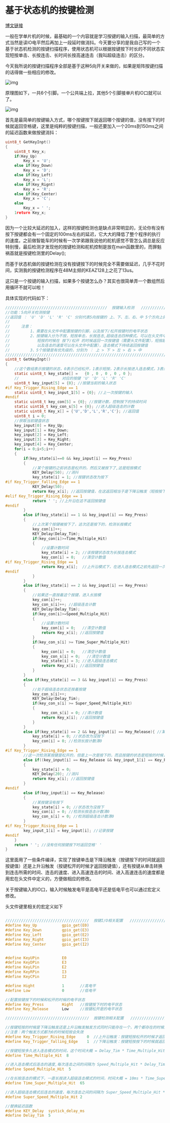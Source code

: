 # 基于状态机的按键检测

[博文链接](https://blog.csdn.net/qq_32108893/article/details/78979618?spm=1001.2101.3001.6650.3&utm_medium=distribute.pc_relevant.none-task-blog-2%7Edefault%7ECTRLIST%7ERate-3-78979618-blog-120126823.pc_relevant_multi_platform_whitelistv6&depth_1-utm_source=distribute.pc_relevant.none-task-blog-2%7Edefault%7ECTRLIST%7ERate-3-78979618-blog-120126823.pc_relevant_multi_platform_whitelistv6&utm_relevant_index=6)

一般在学单片机的时候，最基础的一个内容就是学习按键的输入扫描，最简单的方式当然是读IO电平然后再加上一段延时做消抖。今天要分享的是我自己写的一个基于状态机检测的按键扫描程序，使用状态机可以根据按键按下时长的不同状态实现短按单击、长按连击、长时间长按高速连击（我叫超级连击）的区分。

今天我所说的按键扫描程序全部是基于这种5向开关来做的，如果是矩阵按键扫描的话得做一些相应的修改。

![img](https://pic-1304959529.cos.ap-guangzhou.myqcloud.com/DB/202209022358846.png)

原理图如下，一共6个引脚。一个公共端上拉，其他5个引脚接单片机IO口就可以了。

![img](https://pic-1304959529.cos.ap-guangzhou.myqcloud.com/DB/202209022358521.png)

首先是最简单的按键输入方式，哪个按键按下就返回哪个按键的值，没有按下的时候就返回空格键，这里是纯粹的按键扫描，一般还要加入一个20ms到150ms之间的延迟函数来做按键消抖：

```C
uint8_t GetKeyInpt()
{
    uint8_t Key_x;
    if(Key_Up)
        Key_x = 'U';
    else if(Key_Down)
        Key_x = 'D';
    else if(Key_Left) 
        Key_x = 'L';
    else if(Key_Rignt)
        Key_x = 'R';
    else if(Key_Center)
        Key_x = 'C';
    else 
        Key_x = ' ';
    1return Key_x;
}
```

因为一个比较大延迟的加入，这样的按键检测也是缺点非常明显的，无论你有没有按下按键都会有一个固定的100ms左右的延迟，它大大的降低了整个程序的执行的速度。之前做智能车的时候有一次学弟跟我说他的舵机感觉不管怎么调总是反应特别慢，最后检测才发现他的按键检测和舵机控制是放在main函数里的，而罪魁祸首就是按键检测里的Delay();

而基于状态机做的按键检测在没有按键按下的时候完全不需要做延迟，几乎不花时间，实测我的按键检测程序在48M主频的KEAZ128上之花了13us。

这只是一个按键的输入扫描，如果多个按键怎么办？其实也很简单弄一个数组然后用循环不就可以啦！

具体实现的代码如下：

```C
/////////////////////////////////////////////  按键输入检测   ////////////////////////////////////////////////////////////////
//功能：5向开关检测按键
//返回值 ： 'U' 'D' 'L' 'R' 'C' 分别代表5向按键的 上、下、左、右、中 5个方向上的某个被按下了 ，没有任何按键按下返回 ' '
//
//     注意：
//         1、需要在头文件中配置按键的引脚，以及按下/松开按键时的电平状态
//         2、按键输入分为不按，短按单击，长按连击,超级连击四种模式。可以在头文件中把短按配置成按下时返回按键值或松开的时候返回按键值
//            短按的时候在 按下/松开 的时候返回一次按键值（需要头文件配置），短按超过一段时间之后，自动进入连击和超级连击模式（进入的时间
//            以及连击的速度可以在头文件中配置），连击模式下持续返回按键值
//         3、5个按键是有优先级的，分别为 ： 上 > 下 > 左 > 右 > 中
////////////////////////////////////////////////////////////////////////////////////////////////////////////////////////////
uint8_t GetKeyInpt()
{
    //这个数组表示按键的状态，0表示已经松开，1表示短按，2表示长按进入连击模式，3表示超级连击（连击速度超快）
    static uint8_t key_state[] =   {0 , 0 , 0 , 0 , 0 };
    //                   对应的按键 'U' 'D' 'L' 'R' 'C'
    uint8_t key_input[5] = {0}; //按键当前的输入状态
#if Key_Trigger_Rising_Edge == 1
    static uint8_t key_input_1[5] = {0}; //上一次按键的输入
#endif
    static uint8_t key_con[5] = {0}; //按键计数，控制按下的持续时间  
    static uint16_t key_con_s[5] = {0}; //进入超级连击的计数
    static uint8_t Key_x[] = {'U','D','L','R','C'}; //返回值
    uint8_t i = 0;
    //获取当前键盘状态
    key_input[0] = Key_Up;
    key_input[1] = Key_Down;
    key_input[2] = Key_Left;
    key_input[3] = Key_Right;
    key_input[4] = Key_Center;
    for(i = 0;i<5;i++)
    {
        if(key_state[i]==0 && key_input[i] == Key_Press)
        {
            //某个按键的之前状态是松开的，然后又被按下了,这是短按模式
            KEY_Delay(50); //消抖
            key_state[i] = 1; //按键状态改为按下
#if Key_Trigger_falling_Edge == 1
            KEY_Delay(50); 
            return Key_x[i]; //返回按键值，在这返回相当于是下降沿触发（短按按下的时候返回值）
#elif Key_Trigger_Rising_Edge == 1
            return ' '; //上升沿在这不返回按键值
#endif
        }
        else if(key_state[i] == 1 && key_input[i] == Key_Press)
        {
            //上次某个按键被按下了，这次还是按下的，检测长按模式
            key_con[i]++;
            KEY_Delay(Delay_Tim);
            if(key_con[i]>=Time_Multiple_Hit)
            {   
                //设置计数时间
                key_state[i] = 2; //该按键状态改为长按连击模式
                key_con[i] = 0;   //清空计数值
#if Key_Trigger_Rising_Edge == 1
                return Key_x[i];  //上升沿模式下，在进入连击模式之前先返回一次单击的按键值
#endif
            }
        }
        else if(key_state[i] == 2 && key_input[i] == Key_Press)
        { 
            //如果还一直按着这个按键，进入长按模
            key_con[i]++;
            key_con_s[i]++; //超级连击计数
            KEY_Delay(Delay_Tim);
            if(key_con[i]>=Speed_Multiple_Hit)
            {   
                //设置计数时间
                key_con[i] = 0;   //清空计数值
                return Key_x[i]; //返回按键值
            }
            if(key_con_s[i] >= Time_Super_Multiple_Hit)
            {
                key_con[i] = 0;   //清空计数值
                key_con_s[i] = 0;   //清空计数值
                key_state[i] = 3; //进入超级连击模式
                return Key_x[i]; //返回按键值
            }
        }
        else if(key_state[i] == 3 && key_input[i] == Key_Press)
        { 
            //处于超级连击状态还按着按键
            key_con_s[i]++;
            KEY_Delay(Delay_Tim);
            if(key_con_s[i] >= Super_Speed_Multiple_Hit)
            {
                key_con_s[i] = 0; //清计数值
                return Key_x[i]; //返回按键值
            }
        }
        else if(key_state[i] == 2 && key_input[i] == Key_Release){ //某按键上次状态是长按，但是这次没有按键按下
            key_state[i] = 0; //状态改为没按下
            key_con[i] = 0; //检测长按计数清0
        }
#if Key_Trigger_Rising_Edge == 1
        //这一次检测某按键是松开的，但是上一次是按下的，而且按键的状态是短按的时候，返回按键值（这个if相当于上升沿，短按松开的时候返回按键值）
        else if((key_input[i] == Key_Release && key_input_1[i] == Key_Press) && (key_state[i] == 1))
        {
            key_state[i] = 0;
            KEY_Delay(20); //消抖
            return Key_x[i]; //返回按键值
        }
#endif
        else if(key_input[i] == Key_Release)
        { 
            //某按键没有按下
            key_state[i] = 0; //状态改为没按下
            key_con[i] = 0; //检测长按连击计数清0
            key_con_s[i] = 0; //检测超级连击计数清0
        } 
#if Key_Trigger_Rising_Edge == 1
        key_input_1[i] = key_input[i]; //记录按键
#endif
    }
    return ' '; //没有任何按键按下时返回空格' '
}
```

这里面用了一些条件编译，实现了按键单击是下降沿触发（按键按下的时间就返回按键值）还是上升沿触发（按键松开的时候才返回按键值），还有按键从单击转换到连击所需的时间、连击的速度、进入高速连击的时间、进入高速连击的速度都是用宏在头文件中定义的，方便做相应的修改。

关于按键输入的IO口，输入时候触发电平是高电平还是低电平也可以通过宏定义修改。

头文件键里相关的宏定义如下
```c

/////////////////////////////////////  按键I/O相关配置   ////////////////////////////////////////////////////////////////////
#define Key_Up           gpio_get(E0)
#define Key_Down         gpio_get(E3)
#define Key_Left         gpio_get(E2)
#define Key_Right        gpio_get(I3)
#define Key_Center       gpio_get(I2)


#define KeyUPin          E0
#define KeyDPin          E3
#define KeyLPin          E2
#define KeyRPin          I3
#define KeyCPin          I2

#define Hight            1       //高电平
#define Low              0       //低电平

//配置按键按下的时候和松开的时候的电平状态
#define Key_Press        Hight   //按键按下时的电平状态
#define Key_Release      Low     //按键松开是的电平状态

/////////////////////////////////////  按键检测相关配置   ////////////////////////////////////////////////////////////////////

//按键短按的时候是下降沿触发还是上升沿触发触发方式同时只能存在一个，两个都存在的时候上升沿优先级比较高，下降沿无效
//注意：两个触发方式都为0的时候短按会失效
#define Key_Trigger_Rising_Edge     0  //上升沿触发：按键短按松开的时候才返回按键值
#define Key_Trigger_falling_Edge    1  //下降沿触发：按键短按按下的时候就返回按键值

//按键短按多久进入连击模式的时间，这个时间大概 = Delay_Tim * Time_Multiple_Hit,最大为255（用的uint8_t型变量来计数）
#define Time_Multiple_Hit  8

//进入连击模式后连击的速度,每次连击之间的间隔为 Speed_Multiple_Hit * Delay_Tim   ms
#define Speed_Multiple_Hit  5

//在长按连击的模式下，一直长按进入超级连击模式的时间，时间大概 = 10ms * Time_Super_Multiple_Hit
#define Time_Super_Multiple_Hit  65

//进入超级连击模式后连击的速度，每次连击之间的间隔为 Super_Speed_Multiple_Hit * Delay_Tim   ms  如果速度和长按连击一样，相当于没有超级连击
#define Super_Speed_Multiple_Hit 2

//替换延迟函数
#define KEY_Delay  systick_delay_ms
#define Delay_Tim  5

```

